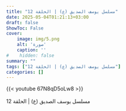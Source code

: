 ```yaml
---
title: "مسلسل يوسف الصديق (ع) | الحلقة 12"
date: 2025-05-04T01:21:13+03:00
draft: false
ShowToc: False
cover:
    image: img/5.png
    alt: 'صورة'
    caption: ''
#    hidden: false
summary: ""
tags: ["مسلسل يوسف الصديق (ع) | الحلقة 12"]
categories: []
---
```


{{< youtube 67N8qD5oLw8 >}}  
 <br>
مسلسل يوسف الصديق (ع) | الحلقة 12